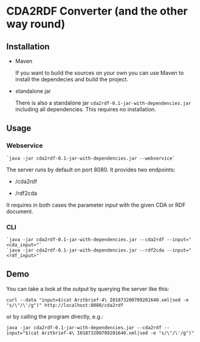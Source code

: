 # CDA2RDF Converter (and the other way round)
## Installation
* Maven

  If you want to build the sources on your own you can use Maven to install the dependecies and build the project.
* standalone jar

  There is also a standalone jar `cda2rdf-0.1-jar-with-dependencies.jar` including all dependencies. This requires no installation.

## Usage
### Webservice

	`java -jar cda2rdf-0.1-jar-with-dependencies.jar --webservice`

The server runs by default on port 8080. It provides two endpoints:

* /cda2rdf

* /rdf2cda

It requires in both cases the parameter *input* with the given CDA or RDF document.

### CLI

	`java -jar cda2rdf-0.1-jar-with-dependencies.jar --cda2rdf --input="<cda_input>"`
	`java -jar cda2rdf-0.1-jar-with-dependencies.jar --rdf2cda --input="<rdf_input>"`

## Demo
You can take a look at the output by querying the server like this:

	curl --data "input=$(cat Arztbrief-4\ I01873200709201640.xml|sed -e "s/\"/\'/g")" http://localhost:8080/cda2rdf

or by calling the program directly, e.g.:

	java -jar cda2rdf-0.1-jar-with-dependencies.jar --cda2rdf --input="$(cat Arztbrief-4\ I01873200709201640.xml|sed -e "s/\"/\'/g")"
